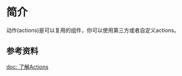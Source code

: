 # 简介

动作(actions)是可以复用的组件，你可以使用第三方或者自定义actions。

## 参考资料

[doc: 了解Actions](https://docs.github.com/en/actions/learn-github-actions/finding-and-customizing-actions)
